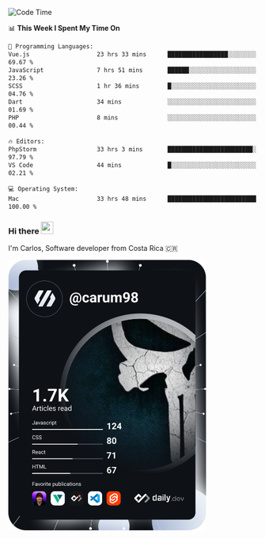 
<!--START_SECTION:waka-->
![Code Time](http://img.shields.io/badge/Code%20Time-10%2C188%20hrs%2037%20mins-blue)

📊 **This Week I Spent My Time On** 

```text
💬 Programming Languages: 
Vue.js                   23 hrs 33 mins      █████████████████░░░░░░░░   69.67 % 
JavaScript               7 hrs 51 mins       ██████░░░░░░░░░░░░░░░░░░░   23.26 % 
SCSS                     1 hr 36 mins        █░░░░░░░░░░░░░░░░░░░░░░░░   04.76 % 
Dart                     34 mins             ░░░░░░░░░░░░░░░░░░░░░░░░░   01.69 % 
PHP                      8 mins              ░░░░░░░░░░░░░░░░░░░░░░░░░   00.44 % 

🔥 Editors: 
PhpStorm                 33 hrs 3 mins       ████████████████████████░   97.79 % 
VS Code                  44 mins             █░░░░░░░░░░░░░░░░░░░░░░░░   02.21 % 

💻 Operating System: 
Mac                      33 hrs 48 mins      █████████████████████████   100.00 % 
```


<!--END_SECTION:waka-->

### Hi there <img src="https://media.giphy.com/media/hvRJCLFzcasrR4ia7z/giphy.gif" width="25px" height="25px">

I'm Carlos, Software developer from Costa Rica 🇨🇷

<a href="https://app.daily.dev/carum98"><img src="https://github.com/carum98/carum98/blob/main/devcard.svg" width="400" alt="Carlos Umaña Acevedo's Dev Card"/></a>
